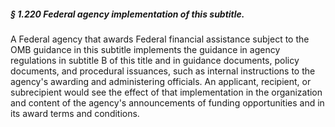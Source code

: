 ##### § 1.220 Federal agency implementation of this subtitle. #####

A Federal agency that awards Federal financial assistance subject to the OMB guidance in this subtitle implements the guidance in agency regulations in subtitle B of this title and in guidance documents, policy documents, and procedural issuances, such as internal instructions to the agency's awarding and administering officials. An applicant, recipient, or subrecipient would see the effect of that implementation in the organization and content of the agency's announcements of funding opportunities and in its award terms and conditions.